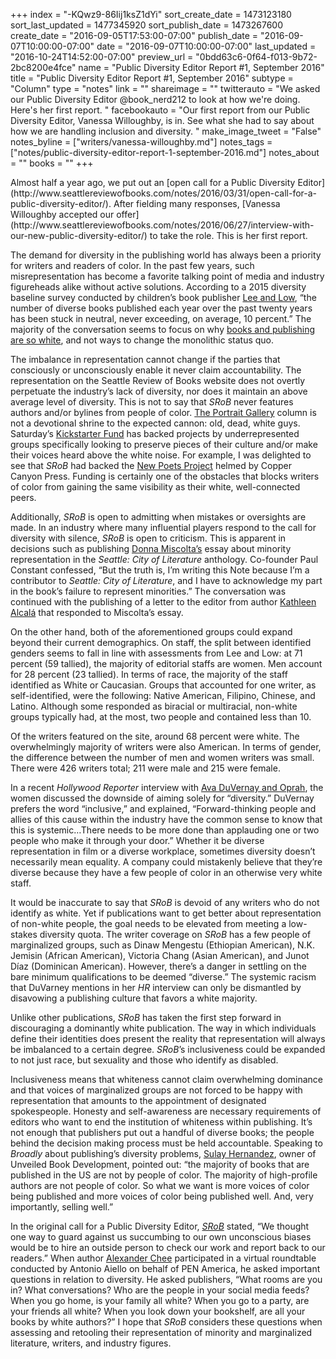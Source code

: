 +++
index = "-KQwz9-86Iij1ksZ1dYi"
sort_create_date = 1473123180
sort_last_updated = 1477345920
sort_publish_date = 1473267600
create_date = "2016-09-05T17:53:00-07:00"
publish_date = "2016-09-07T10:00:00-07:00"
date = "2016-09-07T10:00:00-07:00"
last_updated = "2016-10-24T14:52:00-07:00"
preview_url = "0bdd63c6-0f64-f013-9b72-2bc8200e4fce"
name = "Public Diversity Editor Report #1, September 2016"
title = "Public Diversity Editor Report #1, September 2016"
subtype = "Column"
type = "notes"
link = ""
shareimage = ""
twitterauto = "We asked our Public Diversity Editor @book_nerd212 to look at how we're doing. Here's her first report. "
facebookauto = "Our first report from our Public Diversity Editor, Vanessa Willoughby, is in. See what she had to say about how we are handling inclusion and diversity. "
make_image_tweet = "False"
notes_byline = ["writers/vanessa-willoughby.md"]
notes_tags = ["notes/public-diversity-editor-report-1-september-2016.md"]
notes_about = ""
books = ""
+++
<p class="intro">Almost half a year ago, we put out an [open call for a Public Diversity Editor](http://www.seattlereviewofbooks.com/notes/2016/03/31/open-call-for-a-public-diversity-editor/). After fielding many responses, [Vanessa Willoughby accepted our offer](http://www.seattlereviewofbooks.com/notes/2016/06/27/interview-with-our-new-public-diversity-editor/) to take the role. This is her first report.
</p>

The demand for diversity in the publishing world has always been a priority for writers and readers of color. In the past few years, such misrepresentation has become a favorite talking point of media and industry figureheads alike without active solutions. According to a 2015 diversity baseline survey conducted by children’s book publisher [Lee and Low](http://blog.leeandlow.com/2016/01/26/where-is-the-diversity-in-publishing-the-2015-diversity-baseline-survey-results/), “the number of diverse books published each year over the past twenty years has been stuck in neutral, never exceeding, on average, 10 percent.” The majority of the conversation seems to focus on why [books and publishing are so white](http://www.publishersweekly.com/pw/by-topic/industry-news/publisher-news/article/69653-why-publishing-is-so-white.html), and not ways to change the monolithic status quo.

The imbalance in representation cannot change if the parties that consciously or unconsciously enable it never claim accountability. The representation on the Seattle Review of Books website does not overtly perpetuate the industry’s lack of diversity, nor does it maintain an above average level of diversity. This is not to say that _SRoB_ never features authors and/or bylines from people of color. [The Portrait Gallery](http://www.seattlereviewofbooks.com/tags/portrait-gallery/) column is not a devotional shrine to the expected cannon: old, dead, white guys. Saturday’s [Kickstarter Fund](http://www.seattlereviewofbooks.com/tags/kickstarter-fund/) has backed projects by underrepresented groups specifically looking to preserve pieces of their culture and/or make their voices heard above the white noise. For example, I was delighted to see that _SRoB_ had backed the [New Poets Project](http://www.seattlereviewofbooks.com/notes/2016/05/28/new-poets-project-kickstarter-fund-project-20/) helmed by Copper Canyon Press. Funding is certainly one of the obstacles that blocks writers of color from gaining the same visibility as their white, well-connected peers. 

Additionally, _SRoB_ is open to admitting when mistakes or oversights are made. In an industry where many influential players respond to the call for diversity with silence, _SRoB_ is open to criticism. This is apparent in decisions such as publishing [Donna Miscolta’s](http://www.seattlereviewofbooks.com/notes/2015/10/01/on-diversity-criticism-and-seattle-city-of-literature/) essay about minority representation in the _Seattle: City of Literature_ anthology. Co-founder Paul Constant confessed, “But the truth is, I’m writing this Note because I’m a contributor to _Seattle: City of Literature_, and I have to acknowledge my part in the book’s failure to represent minorities.” The conversation was continued with the publishing of a letter to the editor from author [Kathleen Alcalá](http://www.seattlereviewofbooks.com/notes/2015/10/08/letters-to-the-editor-on-representation-in-seattle-city-of-literature/) that responded to Miscolta’s essay. 

On the other hand, both of the aforementioned groups could expand beyond their current demographics. On staff, the split between identified genders seems to fall in line with assessments from Lee and Low: at 71 percent (59 tallied), the majority of editorial staffs are women. Men account for 28 percent (23 tallied). In terms of race, the majority of the staff identified as White or Caucasian. Groups that accounted for one writer, as self-identified, were the following: Native American, Filipino, Chinese, and Latino. Although some responded as biracial or multiracial, non-white groups typically had, at the most, two people and contained less than 10. 

Of the writers featured on the site, around 68 percent were white. The overwhelmingly majority of writers were also American. In terms of gender, the difference between the number of men and women writers was small. There were 426 writers total; 211 were male and 215 were female.

In a recent _Hollywood Reporter_ interview with [Ava DuVernay and Oprah](http://www.hollywoodreporter.com/features/oprah-winfrey-ava-duvernay-black-920196), the women discussed the downside of aiming solely for “diversity.” DuVernay prefers the word “inclusive,” and explained, “Forward-thinking people and allies of this cause within the industry have the common sense to know that this is systemic&hellip;There needs to be more done than applauding one or two people who make it through your door.” Whether it be diverse representation in film or a diverse workplace, sometimes diversity doesn’t necessarily mean equality. A company could mistakenly believe that they’re diverse because they have a few people of color in an otherwise very white staff. 

It would be inaccurate to say that _SRoB_ is devoid of any writers who do not identify as white. Yet if publications want to get better about representation of non-white people, the goal needs to be elevated from meeting a low-stakes diversity quota. The writer coverage on _SRoB_ has a few people of marginalized groups, such as Dinaw Mengestu (Ethiopian American), N.K. Jemisin (African American), Victoria Chang (Asian American), and Junot Díaz (Dominican American). However, there’s a danger in settling on the bare minimum qualifications to be deemed “diverse.” The systemic racism that DuVarney mentions in her _HR_ interview can only be dismantled by disavowing a publishing culture that favors a white majority.

Unlike other publications, _SRoB_ has taken the first step forward in discouraging a dominantly white publication. The way in which individuals define their identities does present the reality that representation will always be imbalanced to a certain degree. _SRoB_’s inclusiveness could be expanded to not just race, but sexuality and those who identify as disabled.

Inclusiveness means that whiteness cannot claim overwhelming dominance and that voices of marginalized groups are not forced to be happy with representation that amounts to the appointment of designated spokespeople. Honesty and self-awareness are necessary requirements of editors who want to end the institution of whiteness within publishing. It’s not enough that publishers put out a handful of diverse books; the people behind the decision making process must be held accountable. Speaking to _Broadly_ about publishing’s diversity problems, [Sulay Hernandez](https://broadly.vice.com/en_us/article/read-between-the-racism-the-serious-lack-of-diversity-in-book-publishing), owner of Unveiled Book Development, pointed out: “the majority of books that are published in the US are not by people of color. The majority of high-profile authors are not people of color. So what we want is more voices of color being published and more voices of color being published well. And, very importantly, selling well.”

In the original call for a Public Diversity Editor, [_SRoB_](http://www.seattlereviewofbooks.com/notes/2016/03/31/open-call-for-a-public-diversity-editor/) stated, “We thought one way to guard against us succumbing to our own unconscious biases would be to hire an outside person to check our work and report back to our readers.” When author [Alexander Chee](https://pen.org/conversation/editorial-roundtable-diversity-equity-publishing) participated in a virtual roundtable conducted by Antonio Aiello on behalf of PEN America, he asked important questions in relation to diversity. He asked publishers, “What rooms are you in? What conversations? Who are the people in your social media feeds? When you go home, is your family all white? When you go to a party, are your friends all white? When you look down your bookshelf, are all your books by white authors?” I hope that _SRoB_ considers these questions when assessing and retooling their representation of minority and marginalized literature, writers, and industry figures.